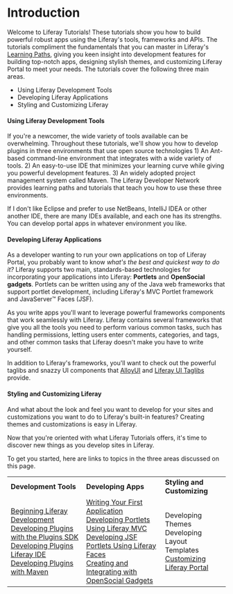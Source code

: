 # Introduction [](id=tutorials-lp-6-2-develop-tutorial)

Welcome to Liferay Tutorials! 
These tutorials show you how to build powerful robust apps using the
Liferay's tools, frameworks and APIs. The tutorials compliment the fundamentals
that you can master in Liferay's
[Learning Paths](/learning-paths/-/knowledge_base/learning-paths-lp-6-2-develop-learnpath),
giving you keen insight into development features for building top-notch apps,
designing stylish themes, and customizing Liferay Portal to meet your needs. The
tutorials cover the following three main areas. 

- Using Liferay Development Tools
- Developing Liferay Applications
- Styling and Customizing Liferay

#### Using Liferay Development Tools

If you're a newcomer, the wide variety of tools available can be overwhelming.
Throughout these tutorials, we'll show you how to develop plugins in three
environments that use open source technologies 1) An Ant-based command-line
environment that integrates with a wide variety of tools. 2) An easy-to-use IDE
that minimizes your learning curve while giving you powerful development
features. 3) An widely adopted project management system called Maven. The
Liferay Developer Network provides learning paths and tutorials that teach you
how to use these three environments. 

If I don't like Eclipse and prefer to use NetBeans, IntelliJ IDEA or other
another IDE, there are many IDEs available, and each one has its strengths. You
can develop portal apps in whatever environment you like. 

#### Developing Liferay Applications

As a developer wanting to run your own applications on top of Liferay Portal,
you probably want to know *what's the best and quickest way to do it?* Liferay
supports two main, standards-based technologies for incorporating your
applications into Liferay: **Portlets** and **OpenSocial gadgets**. Portlets can
be written using any of the Java web frameworks that support portlet
development, including Liferay's MVC Portlet framework and JavaServer&#8482;
Faces (JSF).

As you write apps you'll want to leverage powerful frameworks components that
work seamlessly with Liferay. Liferay contains several frameworks that give you
all the tools you need to perform various common tasks, such has handling
permissions, letting users enter comments, categories, and tags, and other
common tasks that Liferay doesn't make you have to write yourself.
<!--Here are just
a few of the framework topics the tutorials cover in detail.  

[Generating Services with Service Builder](/tutorials/-/knowledge_base/service-builder-lp-6-2-develop-tutorial)<br>
Implementing Roles and Permissions<br>
Leveraging the Asset Framework<br>
[Making Your Portlet ADT-Enabled](/tutorials/-/knowledge_base/application-display-templates-lp-6-2-develop-tutorial)
-->

In addition to Liferay's frameworks, you'll want to check out the powerful
taglibs and snazzy UI components that
[AlloyUI](/tutorials/-/knowledge_base/alloyui-lp-6-2-develop-tutorial) and
[Liferay UI Taglibs](/tutorials/-/knowledge_base/liferay-ui-taglibs-lp-6-2-develop-tutorial)
provide.

#### Styling and Customizing Liferay

And what about the look and feel you want to develop for your sites and
customizations you want to do to Liferay's built-in features? Creating themes
and customizations is easy in Liferay. 

Now that you're oriented with what Liferay Tutorials offers, it's time to
discover new things as you develop sites in Liferay. 

To get you started, here are links to topics in the three areas
discussed on this page.

<table>
<tr>
<td>
<strong>Development Tools</strong>
</td>

<td>
<strong>Developing Apps</strong>
</td>

<td>
<strong>Styling and Customizing</strong>
</td>
</tr>

<tr>
<td>
<a href="/learning-paths/-/knowledge_base/beginning-liferay-development-lp-6-2-develop-learnpath" >Beginning Liferay Development</a><br>
<a href="/tutorials/-/knowledge_base/plugins-sdk-lp-6-2-develop-tutorial" >Developing Plugins with the Plugins SDK</a><br>
<a href="/tutorials/-/knowledge_base/liferay-ide-lp-6-2-develop-tutorial" >Developing Plugins Liferay IDE</a><br>
<a href="/tutorials/-/knowledge_base/maven-lp-6-2-develop-tutorial" >Developing Plugins with Maven</a><br>
</td>

<td>
<a href="/learning-paths/-/knowledge_base/writing-your-first-liferay-application-lp-6-2-develop-learnpath" >Writing Your First Application</a><br>
<a href="/tutorials/-/knowledge_base/developing-jsp-portlets-using-liferay-mvc-lp-6-2-develop-tutorial" >Developing Portlets Using Liferay MVC</a><br>
<a href="/tutorials/-/knowledge_base/liferay-faces-jsf-portlets-lp-6-2-develop-tutorial" >Developing JSF Portlets Using Liferay Faces</a><br>
<a href="/tutorials/-/knowledge_base/creating-and-integrating-with-opensocial-liferay-portal-6-2-dev-guide-08-en" >Creating and Integrating with OpenSocial Gadgets</a>
</td>

<td>
Developing Themes<br>
Developing Layout Templates<br>
<a href="/tutorials/-/knowledge_base/customizing-liferay-portal-lp-6-2-develop-tutorial" >Customizing Liferay Portal</a><br>
</td>
</tr>
</table>

